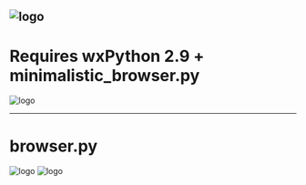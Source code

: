 ![logo](http://i.imgur.com/qxC9PbI.png)
----
Requires wxPython 2.9 + 
minimalistic_browser.py
====
![logo](http://i.imgur.com/Bk1crvk.png)

----

browser.py
====
![logo](http://i.imgur.com/eS1Ev1a.png)
![logo](http://i.imgur.com/LUwM3kN.png)


